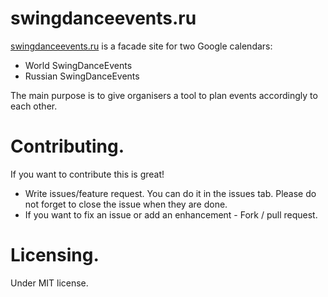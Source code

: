 # swingdanceevents.ru
[swingdanceevents.ru](http://swingdanceevents.ru) is a facade site for two Google calendars:
- World SwingDanceEvents
- Russian SwingDanceEvents

The main purpose is to give organisers a tool to plan events accordingly to each other.

# Contributing. 
If you want to contribute this is great!

 - Write issues/feature request. You can do it in the issues tab. Please do not forget to close the issue when they are done.
 - If you want to fix an issue or add an enhancement - Fork / pull request.

 # Licensing. 
 Under MIT license.